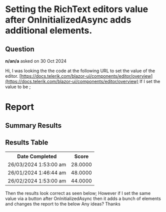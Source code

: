 # Setting the RichText editors value after OnInitializedAsync adds additional elements.

## Question

**n/an/a** asked on 30 Oct 2024

Hi, I was looking the the code at the following URL to set the value of the editor. [https://docs.telerik.com/blazor-ui/components/editor/overview](https://docs.telerik.com/blazor-ui/components/editor/overview) If I set the value to be ; <h1> Report </h1> <h2> Summary Results </h2> <h2> Results Table </h2> <table> <tbody> <tr> <th> Date Completed </th> <th> Score </th> </tr> <tr> <td> 26/03/2024 1:53:00 am </td> <td> 28.0000 </td> </tr> <tr> <td> 26/01/2024 1:46:44 am </td> <td> 48.0000 </td> </tr> <tr> <td> 26/02/2024 1:53:00 am </td> <td> 44.0000 </td> </tr> </tbody> </table> Then the results look correct as seen below; However if I set the same value via a button after OnInitializedAsync then it adds a bunch of elements and changes the report to the below Any ideas? Thanks
